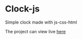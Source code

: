 # Clock-js
Simple clock made with js-css-html

The project can view live [here](https://sahiljanbandhu.github.io/Clock-js/)
